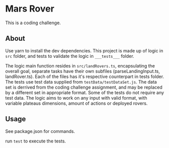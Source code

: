 # Mars Rover

This is a coding challenge. 

## About

Use yarn to install the dev dependencies.
This project is made up of logic in ```src``` folder, and tests to validate the logic in ```___tests___``` folder.

The logic main function resides in ```src/landRovers.ts```, encapsulating the overall goal, separate tasks have their own subfiles (parseLandingInput.ts, landRover.ts).
Each of the files has it's respective counterpart in tests folder. The tests use test data supplied from ```testData/testDataSet.js```. The data set is derrived from the coding challenge assignment, and may be replaced by a different set in appropriate format. Some of the tests do not require any test data.
The logic aims to work on any input with valid format, with variable plateaus dimensions, amount of actions or deployed rovers.

## Usage

See package.json for commands.

run ```test``` to execute the tests.

